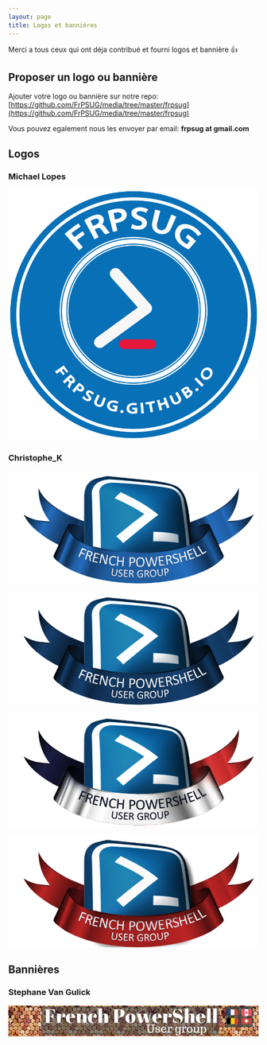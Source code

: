 ```yaml
---
layout: page
title: Logos et bannières
---
```


Merci a tous ceux qui ont déja contribué et fourni logos et bannière :thumbsup:

## Proposer un logo ou bannière

Ajouter votre logo ou bannière sur notre repo: [https://github.com/FrPSUG/media/tree/master/frpsug](https://github.com/FrPSUG/media/tree/master/frpsug)

Vous pouvez egalement nous les envoyer par email: **frpsug at gmail.com**

## Logos

### Michael Lopes

![FrPSUG](https://github.com/FrPSUG/media/blob/master/frpsug/logo/Michael_Lopes/powershell-3.0.png?raw=true)

### Christophe_K

![Bleu1](https://github.com/FrPSUG/media/blob/master/frpsug/logo/Christophe_K/FRPSUG-France1erBleu.png?raw=true)

![Bleu2](https://github.com/FrPSUG/media/blob/master/frpsug/logo/Christophe_K/FRPSUG-France2emeBleub.png?raw=true)

![France](https://github.com/FrPSUG/media/blob/master/frpsug/logo/Christophe_K/FRPSUG-FranceFlag.png?raw=true)

![Rouge](https://github.com/FrPSUG/media/blob/master/frpsug/logo/Christophe_K/FRPSUG3red.png?raw=true)

## Bannières

### Stephane Van Gulick

![FrPSUG](https://github.com/FrPSUG/media/blob/master/frpsug/banner/Stephane_Van_Gulick/banner.jpg?raw=true)
